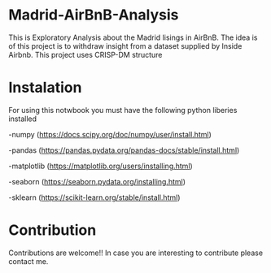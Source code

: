 # Madrid-AirBnB-Analysis
This is Exploratory Analysis about the Madrid lisings in AirBnB. The idea is of this project is to withdraw insight from a dataset supplied by Inside Airbnb. This project uses CRISP-DM structure

# Instalation

For using this notwbook you must have the following python liberies installed

-numpy (https://docs.scipy.org/doc/numpy/user/install.html)

-pandas (https://pandas.pydata.org/pandas-docs/stable/install.html)

-matplotlib (https://matplotlib.org/users/installing.html)

-seaborn (https://seaborn.pydata.org/installing.html)

-sklearn (https://scikit-learn.org/stable/install.html)

# Contribution 
Contributions are welcome!! In case you are interesting to contribute please contact me.
